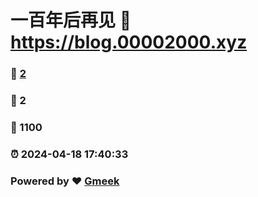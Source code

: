 # 一百年后再见 :link: https://blog.00002000.xyz 
### :page_facing_up: [2](https://blog.00002000.xyz/tag.html) 
### :speech_balloon: 2 
### :hibiscus: 1100 
### :alarm_clock: 2024-04-18 17:40:33 
### Powered by :heart: [Gmeek](https://github.com/Meekdai/Gmeek)

